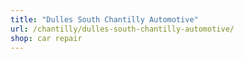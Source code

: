 ```yaml
---
title: "Dulles South Chantilly Automotive"
url: /chantilly/dulles-south-chantilly-automotive/
shop: car repair
---
```

